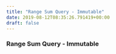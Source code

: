 ```yaml
---
title: "Range Sum Query - Immutable"
date: 2019-08-12T08:35:26.791419+00:00
draft: false
---
```


### Range Sum Query - Immutable
